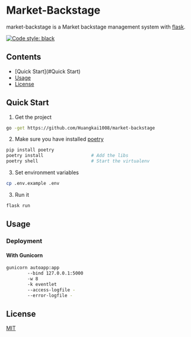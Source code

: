 # Market-Backstage

market-backstage is a Market backstage management system with [flask](https://flask.palletsprojects.com/).

[![Code style: black](https://img.shields.io/badge/code%20style-black-000000.svg)](https://github.com/psf/black)


## Contents

- [Quick Start](#Quick Start)
- [Usage](#Usage)
- [License](#License)

## Quick Start
1. Get the project
```bash
go -get https://github.com/Huangkai1008/market-backstage
```

2. Make sure you have installed [poetry](https://github.com/sdispater/poetry)
```bash
pip install poetry
poetry install                  # Add the libs
poetry shell                    # Start the virtualenv
```

3. Set environment variables
```bash
cp .env.example .env
```

3. Run it
```bash
flask run
```
## Usage

### Deployment
#### With Gunicorn
```bash
gunicorn autoapp:app
        --bind 127.0.0.1:5000
        -w 8
        -k eventlet
        --access-logfile -
        --error-logfile -
```


## License
[MIT](https://www.mit-license.org/)
